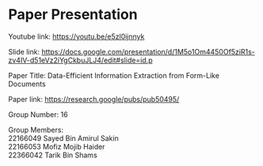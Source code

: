 
# Paper Presentation

Youtube link: https://youtu.be/e5zl0ijnnyk

Slide link: https://docs.google.com/presentation/d/1M5o1Om4450Of5ziR1s-zv4IV-d51eVz2iYgCkbuJLJ4/edit#slide=id.p

Paper Title: Data-Efficient Information Extraction from Form-Like Documents

Paper link: https://research.google/pubs/pub50495/

Group Number: 16

Group Members:\
22166049 Sayed Bin Amirul Sakin\
22166053 Mofiz Mojib Haider\
22366042 Tarik Bin Shams